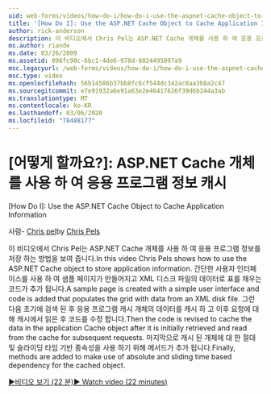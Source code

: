 ```yaml
---
uid: web-forms/videos/how-do-i/how-do-i-use-the-aspnet-cache-object-to-cache-application-information
title: '[How Do I]: Use the ASP.NET Cache Object to Cache Application Information | Microsoft Docs'
author: rick-anderson
description: 이 비디오에서 Chris Pel는 ASP.NET Cache 개체를 사용 하 여 응용 프로그램 정보를 저장 하는 방법을 보여 줍니다. 간단한 사용자 인터페이스를 사용 하 여 샘플 페이지를 만듭니다.
ms.author: riande
ms.date: 03/26/2009
ms.assetid: 098fc90c-6bc1-4de6-978d-8024495097a9
msc.legacyurl: /web-forms/videos/how-do-i/how-do-i-use-the-aspnet-cache-object-to-cache-application-information
msc.type: video
ms.openlocfilehash: 56b14586b37bb8fc6cf544dc342ac8aa3b8a2c47
ms.sourcegitcommit: e7e91932a6e91a63e2e46417626f39d6b244a3ab
ms.translationtype: MT
ms.contentlocale: ko-KR
ms.lasthandoff: 03/06/2020
ms.locfileid: "78488177"
---
```

# <a name="how-do-i-use-the-aspnet-cache-object-to-cache-application-information"></a>[어떻게 할까요?]: ASP.NET Cache 개체를 사용 하 여 응용 프로그램 정보 캐시
[How Do I]: Use the ASP.NET Cache Object to Cache Application Information

<span data-ttu-id="c7d0b-104">사람- [Chris pel](https://twitter.com/chrispels)</span><span class="sxs-lookup"><span data-stu-id="c7d0b-104">by [Chris Pels](https://twitter.com/chrispels)</span></span>

<span data-ttu-id="c7d0b-105">이 비디오에서 Chris Pel는 ASP.NET Cache 개체를 사용 하 여 응용 프로그램 정보를 저장 하는 방법을 보여 줍니다.</span><span class="sxs-lookup"><span data-stu-id="c7d0b-105">In this video Chris Pels shows how to use the ASP.NET Cache object to store application information.</span></span> <span data-ttu-id="c7d0b-106">간단한 사용자 인터페이스를 사용 하 여 샘플 페이지가 만들어지고 XML 디스크 파일의 데이터로 표를 채우는 코드가 추가 됩니다.</span><span class="sxs-lookup"><span data-stu-id="c7d0b-106">A sample page is created with a simple user interface and code is added that populates the grid with data from an XML disk file.</span></span> <span data-ttu-id="c7d0b-107">그런 다음 초기에 검색 된 후 응용 프로그램 캐시 개체의 데이터를 캐시 하 고 이후 요청에 대해 캐시에서 읽은 후 코드를 수정 합니다.</span><span class="sxs-lookup"><span data-stu-id="c7d0b-107">Then the code is revised to cache the data in the application Cache object after it is initially retrieved and read from the cache for subsequent requests.</span></span> <span data-ttu-id="c7d0b-108">마지막으로 캐시 된 개체에 대 한 절대 및 슬라이딩 타임 기반 종속성을 사용 하기 위해 메서드가 추가 됩니다.</span><span class="sxs-lookup"><span data-stu-id="c7d0b-108">Finally, methods are added to make use of absolute and sliding time based dependency for the cached object.</span></span>

[<span data-ttu-id="c7d0b-109">&#9654;비디오 보기 (22 분)</span><span class="sxs-lookup"><span data-stu-id="c7d0b-109">&#9654; Watch video (22 minutes)</span></span>](https://channel9.msdn.com/Blogs/ASP-NET-Site-Videos/how-do-i-use-the-aspnet-cache-object-to-cache-application-information)
